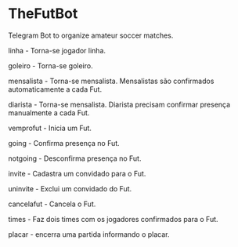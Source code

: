 # TheFutBot

Telegram Bot to organize amateur soccer matches.

linha - Torna-se jogador linha.

goleiro - Torna-se goleiro.

mensalista - Torna-se mensalista. Mensalistas são confirmados automaticamente a cada Fut.

diarista - Torna-se mensalista. Diarista precisam confirmar presença manualmente a cada Fut.

vemprofut - Inicia um Fut.

going - Confirma presença no Fut.

notgoing - Desconfirma presença no Fut.

invite - Cadastra um convidado para o Fut.

uninvite - Exclui um convidado do Fut.

cancelafut - Cancela o Fut.

times - Faz dois times com os jogadores confirmados para o Fut.

placar - encerra uma partida informando o placar.
